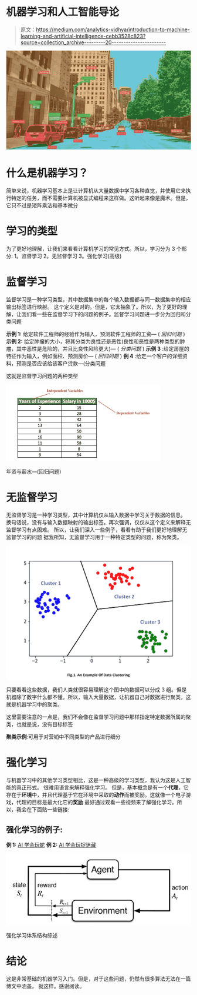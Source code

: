 # 机器学习和人工智能导论

> 原文：<https://medium.com/analytics-vidhya/introduction-to-machine-learning-and-artificial-intelligence-cebb3528c823?source=collection_archive---------20----------------------->

![](img/1e040a24f2bbfd103f57df589a5d89ee.png)

# 什么是机器学习？

简单来说，机器学习基本上是让计算机从大量数据中学习各种直觉，并使用它来执行特定的任务，而不需要计算机被显式编程来这样做。这听起来像是魔术。但是，它只不过是矩阵乘法和基本微分

# 学习的类型

为了更好地理解，让我们来看看计算机学习的常见方式。所以，学习分为 3 个部分:
1。监督学习
2。无监督学习
3。强化学习(高级)

# 监督学习

监督学习是一种学习类型，其中数据集中的每个输入数据都与同一数据集中的相应输出标签进行映射。
这个定义是对的。但是，它太抽象了。所以，为了更好的理解，让我们看一些在监督学习下的问题的例子。监督学习问题进一步分为回归和分类问题

**示例 1:** 给定软件工程师的经验作为输入，预测软件工程师的工资— ( *回归问题* )
**示例 2:** 给定肿瘤的大小，将其分类为良性还是恶性(良性和恶性是两种类型的肿瘤，其中恶性是危险的，并且比良性风险更大)— ( *分类问题* )
**示例 3** :给定房屋的特征作为输入，例如面积、预测房价— ( *回归问题* )
**例 4** :给定一个客户的详细资料，预测是否应该给该客户贷款—(分类问题

这就是监督学习问题的两种类型

![](img/97f40689dbc253f16110435ae3d94dd9.png)

年资与薪水—(回归问题)

# **无监督学习**

无监督学习是一种学习类型，其中计算机仅从输入数据中学习关于数据的信息。
换句话说，没有与输入数据映射的输出标签。再次强调，仅仅从这个定义来解释无监督学习有点困难。
所以，让我们深入一些例子，看看有助于我们更好地理解无监督学习的问题
据我所知，无监督学习用于一种特定类型的问题，称为聚类。

![](img/632a75727707b65da8d60c1c71141808.png)

只要看看这些数据，我们人类就很容易理解这个图中的数据可以分成 3 组。但是机器除了数字什么都不懂。所以，输入大量数据，让机器自己对数据进行聚类，这就是机器学习中的聚类。

这里需要注意的一点是，我们不会像在监督学习问题中那样指定特定数据所属的聚类，也就是说，没有目标标签

**聚类示例**:可用于对营销中不同类型的产品进行细分

# 强化学习

与机器学习中的其他学习类型相比，这是一种高级的学习类型，我认为这是人工智能的真正形式。
很难用语言来解释强化学习。
但是，基本概念是有一个**代理**，它存在于**环境**中，并且代理基于它在环境中采取的**动作**而被奖励。这就像一个电子游戏，代理的目标是最大化它的**奖励**
最好通过观看一些视频来了解强化学习。所以，我会在下面贴一些链接:

## 强化学习的例子:

**例 1:** [AI 学会玩蛇](https://www.youtube.com/watch?v=zIkBYwdkuTk)
**例 2:** [AI 学会玩捉迷藏](https://www.youtube.com/watch?v=kopoLzvh5jY)

![](img/e225b7ff55d1ef95350c5761e6cb235c.png)

强化学习体系结构综述

# 结论

这是非常基础的机器学习入门。但是，对于这些问题，仍然有很多算法无法在一篇博文中涵盖。
就这样。感谢阅读。